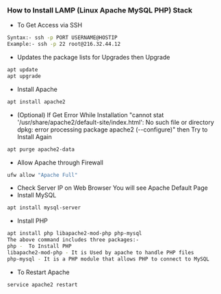 ### How to Install LAMP (Linux Apache MySQL PHP) Stack

- To Get Access via SSH
```sh
Syntax:- ssh -p PORT USERNAME@HOSTIP
Example:- ssh -p 22 root@216.32.44.12
```

- Updates the package lists for Upgrades then Upgrade
```sh
apt update
apt upgrade
```
- Install Apache
```sh
apt install apache2
```
- (Optional) If Get Error While Installation "cannot stat '/usr/share/apache2/default-site/index.html': No such file or directory
dpkg: error processing package apache2 (--configure)" then Try to Install Again
```sh
apt purge apache2-data
```
- Allow Apache through Firewall
```sh
ufw allow "Apache Full"
```
- Check Server IP on Web Browser You will see Apache Default Page
- Install MySQL
```sh
apt install mysql-server
```
- Install PHP
```sh
apt install php libapache2-mod-php php-mysql
The above command includes three packages:-
php -  To Install PHP
libapache2-mod-php - It is Used by apache to handle PHP files
php-mysql - It is a PHP module that allows PHP to connect to MySQL 
```
- To Restart Apache
```sh
service apache2 restart
```
